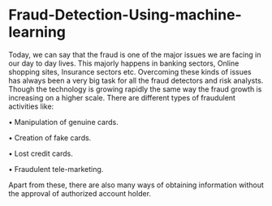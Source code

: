 # Fraud-Detection-Using-machine-learning
Today, we can say that the fraud is one of the major issues we are facing in our day to day lives. This majorly happens in banking sectors, Online shopping sites, Insurance sectors etc. Overcoming these kinds of issues has always been a very big task for all the fraud detectors and risk analysts. Though the technology is growing rapidly the same way the fraud growth is increasing on a higher scale. There are different types of fraudulent activities like: 

•	Manipulation of genuine cards.

•	Creation of fake cards.

•	Lost credit cards.

•	Fraudulent tele-marketing.

Apart from these, there are also many ways of obtaining information without the approval of authorized account holder.
